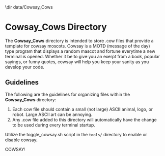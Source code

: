 \dir data/Cowsay_Cows

# Cowsay_Cows Directory

The **Cowsay_Cows** directory is intended to store .cow files that provide a template for cowsay moscots. Cowsay is a MOTD (message of the day) type program that displays a random mascot and fortune everytime a new terminal is opened. Whether it be to give you an exerpt from a book, popular sayings, or funny quotes, cowsay will help you keep your sanity as you develop your code.

## Guidelines

The following are the guidelines for organizing files within the **Cowsay_Cows** directory:

1. Each cow file should contain a small (not large) ASCII animal, logo, or robot. Large ASCII art can be annoying.
2. Any .cow file added to this directory will automatically have the change to be used during every terminal startup.

Utilize the toggle_cowsay.sh script in the `tools/` directory to enable or disable cowsay.

COWSAY!